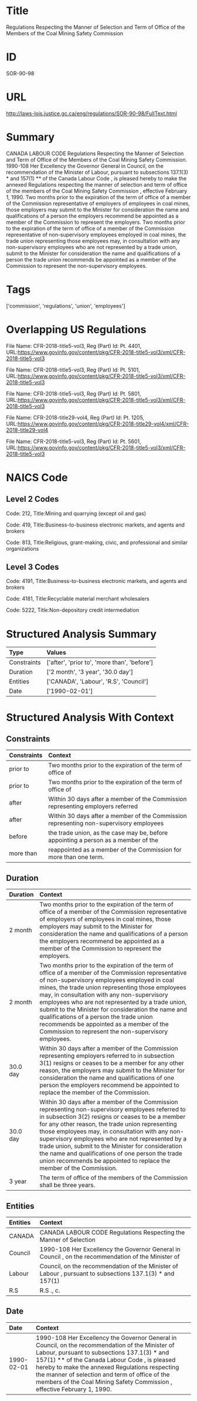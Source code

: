 # Title
Regulations Respecting the Manner of Selection and Term of Office of the Members of the Coal Mining Safety Commission


# ID
SOR-90-98

# URL
http://laws-lois.justice.gc.ca/eng/regulations/SOR-90-98/FullText.html


# Summary
CANADA LABOUR CODE Regulations Respecting the Manner of Selection and Term of Office of the Members of the Coal Mining Safety Commission.
1990-108 Her Excellency the Governor General in Council, on the recommendation of the Minister of Labour, pursuant to subsections 137.1(3) *  and 157(1) **  of the  Canada Labour Code , is pleased hereby to make the annexed  Regulations respecting the manner of selection and term of office of the members of the Coal Mining Safety Commission , effective February 1, 1990.
Two months prior to the expiration of the term of office of a member of the Commission representative of employers of employees in coal mines, those employers may submit to the Minister for consideration the name and qualifications of a person the employers recommend be appointed as a member of the Commission to represent the employers.
Two months prior to the expiration of the term of office of a member of the Commission representative of non-supervisory employees employed in coal mines, the trade union representing those employees may, in consultation with any non-supervisory employees who are not represented by a trade union, submit to the Minister for consideration the name and qualifications of a person the trade union recommends be appointed as a member of the Commission to represent the non-supervisory employees.


# Tags
['commission', 'regulations', 'union', 'employees']


# Overlapping US Regulations
File Name: CFR-2018-title5-vol3, Reg (Part) Id: Pt. 4401, URL:https://www.govinfo.gov/content/pkg/CFR-2018-title5-vol3/xml/CFR-2018-title5-vol3

File Name: CFR-2018-title5-vol3, Reg (Part) Id: Pt. 5101, URL:https://www.govinfo.gov/content/pkg/CFR-2018-title5-vol3/xml/CFR-2018-title5-vol3

File Name: CFR-2018-title5-vol3, Reg (Part) Id: Pt. 5801, URL:https://www.govinfo.gov/content/pkg/CFR-2018-title5-vol3/xml/CFR-2018-title5-vol3

File Name: CFR-2018-title29-vol4, Reg (Part) Id: Pt. 1205, URL:https://www.govinfo.gov/content/pkg/CFR-2018-title29-vol4/xml/CFR-2018-title29-vol4

File Name: CFR-2018-title5-vol3, Reg (Part) Id: Pt. 5601, URL:https://www.govinfo.gov/content/pkg/CFR-2018-title5-vol3/xml/CFR-2018-title5-vol3




# NAICS Code
## Level 2 Codes
Code: 212, Title:Mining and quarrying (except oil and gas)

Code: 419, Title:Business-to-business electronic markets, and agents and brokers

Code: 813, Title:Religious, grant-making, civic, and professional and similar organizations




## Level 3 Codes
Code: 4191, Title:Business-to-business electronic markets, and agents and brokers

Code: 4181, Title:Recyclable material merchant wholesalers

Code: 5222, Title:Non-depository credit intermediation







# Structured Analysis Summary
| Type        | Values                                       |
|:------------|:---------------------------------------------|
| Constraints | ['after', 'prior to', 'more than', 'before'] |
| Duration    | ['2 month', '3 year', '30.0 day']            |
| Entities    | ['CANADA', 'Labour', 'R.S', 'Council']       |
| Date        | ['1990-02-01']                               |


# Structured Analysis With Context
 


## Constraints
| Constraints   | Context                                                                                 |
|:--------------|:----------------------------------------------------------------------------------------|
| prior to      | Two months  prior to the expiration of the term of office of                            |
| prior to      | Two months  prior to the expiration of the term of office of                            |
| after         | Within 30 days  after a member of the Commission representing employers referred        |
| after         | Within 30 days  after a member of the Commission representing non-supervisory employees |
| before        | the trade union, as the case may be, before appointing a person as a member of the      |
| more than     | reappointed as a member of the Commission for more than  one term.                      |


## Duration
| Duration   | Context                                                                                                                                                                                                                                                                                                                                                                                                                                                                                                      |
|:-----------|:-------------------------------------------------------------------------------------------------------------------------------------------------------------------------------------------------------------------------------------------------------------------------------------------------------------------------------------------------------------------------------------------------------------------------------------------------------------------------------------------------------------|
| 2 month    | Two months prior to the expiration of the term of office of a member of the Commission representative of employers of employees in coal mines, those employers may submit to the Minister for consideration the name and qualifications of a person the employers recommend be appointed as a member of the Commission to represent the employers.                                                                                                                                                           |
| 2 month    | Two months prior to the expiration of the term of office of a member of the Commission representative of non-supervisory employees employed in coal mines, the trade union representing those employees may, in consultation with any non-supervisory employees who are not represented by a trade union, submit to the Minister for consideration the name and qualifications of a person the trade union recommends be appointed as a member of the Commission to represent the non-supervisory employees. |
| 30.0 day   | Within 30 days after a member of the Commission representing employers referred to in subsection 3(1) resigns or ceases to be a member for any other reason, the employers may submit to the Minister for consideration the name and qualifications of one person the employers recommend be appointed to replace the member of the Commission.                                                                                                                                                              |
| 30.0 day   | Within 30 days after a member of the Commission representing non-supervisory employees referred to in subsection 3(2) resigns or ceases to be a member for any other reason, the trade union representing those employees may, in consultation with any non-supervisory employees who are not represented by a trade union, submit to the Minister for consideration the name and qualifications of one person the trade union recommends be appointed to replace the member of the Commission.              |
| 3 year     | The term of office of the members of the Commission shall be three years.                                                                                                                                                                                                                                                                                                                                                                                                                                    |


## Entities
| Entities   | Context                                                                                                  |
|:-----------|:---------------------------------------------------------------------------------------------------------|
| CANADA     | CANADA LABOUR CODE Regulations Respecting the Manner of Selection                                        |
| Council    | 1990-108 Her Excellency the Governor General in  Council , on the recommendation of the Minister of      |
| Labour     | Council, on the recommendation of the Minister of Labour , pursuant to subsections 137.1(3) * and 157(1) |
| R.S        | R.S ., c.                                                                                                |


## Date
| Date       | Context                                                                                                                                                                                                                                                                                                                                                                              |
|:-----------|:-------------------------------------------------------------------------------------------------------------------------------------------------------------------------------------------------------------------------------------------------------------------------------------------------------------------------------------------------------------------------------------|
| 1990-02-01 | 1990-108 Her Excellency the Governor General in Council, on the recommendation of the Minister of Labour, pursuant to subsections 137.1(3) *  and 157(1) **  of the  Canada Labour Code , is pleased hereby to make the annexed  Regulations respecting the manner of selection and term of office of the members of the Coal Mining Safety Commission , effective February 1, 1990. |


